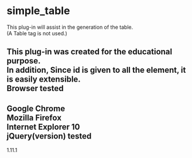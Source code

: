 simple_table
==========
This plug-in will assist in the generation of the table.  
(A Table tag is not used.)  
  
This plug-in was created for the educational purpose.  
In addition, Since id is given to all the element, it is easily extensible.  
Browser tested  
---------------------------------
Google Chrome  
Mozilla Firefox  
Internet Explorer 10  
jQuery(version) tested
---------------------------------
1.11.1  
